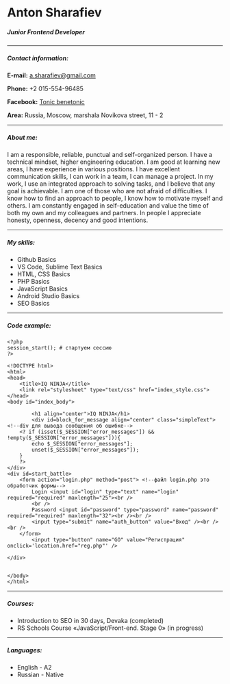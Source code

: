 # Anton Sharafiev
   
##### Junior Frontend Developer
***
##### Contact information:

**E-mail:** a.sharafiev@gmail.com  

**Phone:** +2 015-554-96485  

**Facebook:** [Tonic benetonic](https://www.facebook.com/tonic.benetonic/)  

**Area:** Russia, Moscow, marshala Novikova street, 11 - 2  

***
##### About me:
I am a responsible, reliable, punctual and self-organized person. I have a technical mindset, higher engineering education. I am good at learning new areas, I have experience in various positions. I have excellent communication skills, I can work in a team, I can manage a project. In my work, I use an integrated approach to solving tasks, and I believe that any goal is achievable. I am one of those who are not afraid of difficulties. I know how to find an approach to people, I know how to motivate myself and others. I am constantly engaged in self-education and value the time of both my own and my colleagues and partners. In people I appreciate honesty, openness, decency and good intentions.
***
##### My skills:
* Github Basics
* VS Code, Sublime Text Basics
* HTML, CSS Basics
* PHP Basics
* JavaScript Basics
* Android Studio Basics
* SEO Basics
***
##### Code example:

```
<?php
session_start(); # стартуем сессию
?> 

<!DOCTYPE html>
<html>
<head>
	<title>IQ NINJA</title>
	<link rel="stylesheet" type="text/css" href="index_style.css">
</head>
<body id="index_body">
	
		<h1 align="center">IQ NINJA</h1>
		<div id=block_for_message align="center" class="simpleText">  <!--div для вывода сообщения об ошибке-->
	<? if (isset($_SESSION["error_messages"]) && !empty($_SESSION["error_messages"])){
		echo $_SESSION["error_messages"];
		unset($_SESSION["error_messages"]);
	}
	?>
</div>
<div id=start_battle> 
	<form action="login.php" method="post"> <!--файл login.php это обработчик формы-->
		Login <input id="login" type="text" name="login" required="required" maxlength="25"><br />
		<br />
		Password <input id="password" type="password" name="password" required="required" maxlength="32"><br /><br />
		<input type="submit" name="auth_button" value="Вход" /><br /><br />
	</form>	
		<input type="button" name="GO" value="Регистрация" onclick='location.href="reg.php"' />
	
</div>
	

</body>
</html>
```
***
##### Courses:
* Introduction to SEO in 30 days, Devaka (completed)
* RS Schools Course «JavaScript/Front-end. Stage 0» (in progress)
***
##### Languages:
* English - A2
* Russian - Native